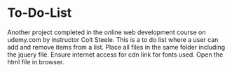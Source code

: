 # To-Do-List
Another project completed in the online web development course on udemy.com by instructor Colt Steele. 
This is a to do list where a user can add and remove items from a list. 
Place all files in the same folder including the jquery file.
Ensure internet access for cdn link for fonts used. 
Open the html file in browser.

